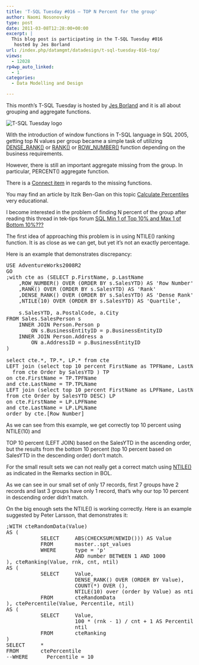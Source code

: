 ```yaml
---
title: 'T-SQL Tuesday #016 – TOP N Percent for the group'
author: Naomi Nosonovsky
type: post
date: 2011-03-08T12:28:00+00:00
excerpt: |
  This blog post is participating in the T-SQL Tuesday #016
   hosted by Jes Borland
url: /index.php/datamgmt/datadesign/t-sql-tuesday-016-top/
views:
  - 12028
rp4wp_auto_linked:
  - 1
categories:
  - Data Modelling and Design

---
```

This month&#8217;s T-SQL Tuesday is hosted by [Jes Borland][1] and it is all about grouping and aggregate functions.

 ![T-SQL Tuesday logo][2]

With the introduction of window functions in T-SQL language in SQL 2005, getting top N values per group became a simple task of utilizing [DENSE_RANK()][3] or [RANK()][4] or [ROW_NUMBER()][5] function depending on the business requirements.

However, there is still an important aggregate missing from the group. In particular, PERCENT() aggregate function.

There is a [Connect item][6] in regards to the missing functions.

You may find an article by Itzik Ben-Gan on this topic [Calculate Percentiles][7] very educational.

I become interested in the problem of finding N percent of the group after reading this thread in tek-tips forum [SQL Min 1 of Top 10% and Max 1 of Bottom 10%???][8]

The first idea of approaching this problem is in using NTILE() ranking function. It is as close as we can get, but yet it&#8217;s not an exactly percentage.

Here is an example that demonstrates discrepancy:

<pre>USE AdventureWorks2008R2 
GO
;with cte as (SELECT p.FirstName, p.LastName
    ,ROW_NUMBER() OVER (ORDER BY s.SalesYTD) AS 'Row Number'
    ,RANK() OVER (ORDER BY s.SalesYTD) AS 'Rank'
    ,DENSE_RANK() OVER (ORDER BY s.SalesYTD) AS 'Dense Rank'
    ,NTILE(10) OVER (ORDER BY s.SalesYTD) AS 'Quartile',
    
    s.SalesYTD, a.PostalCode, a.City 
FROM Sales.SalesPerson s 
    INNER JOIN Person.Person p 
        ON s.BusinessEntityID = p.BusinessEntityID
    INNER JOIN Person.Address a 
        ON a.AddressID = p.BusinessEntityID
)
    
select cte.*, TP.*, LP.* from cte
LEFT join (select top 10 percent FirstName as TPFName, LastName as TPLName, SalesYTD as TPSalesYTD
  from cte Order by SalesYTD ) TP 
on cte.FirstName = TP.TPFName  
and cte.LastName = TP.TPLName 
LEFT join (select top 10 percent FirstName as LPFName, LastName as LPLName, SalesYTD as LPSalesYTD  
from cte Order by SalesYTD DESC) LP 
on cte.FirstName = LP.LPFName  
and cte.LastName = LP.LPLName 
order by cte.[Row Number] </pre>

As we can see from this example, we get correctly top 10 percent using NTILE(10) and
  
TOP 10 percent (LEFT JOIN) based on the SalesYTD in the ascending order, but the results from the bottom 10 percent (top 10 percent based on SalesYTD in the descending order) don&#8217;t match.
  
For the small result sets we can not really get a correct match using [NTILE()][9] as indicated in the Remarks section in BOL.

As we can see in our small set of only 17 records, first 7 groups have 2 records and last 3 groups have only 1 record, that&#8217;s why our top 10 percent in descending order didn&#8217;t match.

On the big enough sets the NTILE() is working correctly. Here is an example suggested by Peter Larsson, that demonstrates it:

<pre>;WITH cteRandomData(Value)
AS (
           SELECT     ABS(CHECKSUM(NEWID())) AS Value
           FROM       master..spt_values
           WHERE      type = 'p'
                      AND number BETWEEN 1 AND 1000
), cteRanking(Value, rnk, cnt, ntil)
AS (
           SELECT     Value,
                      DENSE_RANK() OVER (ORDER BY Value),
                      COUNT(*) OVER (),
                      NTILE(10) over (order by Value) as ntil
           FROM       cteRandomData
), ctePercentile(Value, Percentile, ntil)
AS (
           SELECT     Value,
                      100 * (rnk - 1) / cnt + 1 AS Percentile,
                      ntil
           FROM       cteRanking
)
SELECT     *
FROM       ctePercentile
--WHERE      Percentile = 10</pre>

 [1]: /index.php/DataMgmt/DBProgramming/come-one-come-all-to
 [2]: /wp-content/uploads/blogs/DataMgmt/olap_1.gif "T-SQL Tuesday logo"
 [3]: http://msdn.microsoft.com/en-us/library/ms173825.aspx
 [4]: http://msdn.microsoft.com/en-us/library/ms176102.aspx
 [5]: http://msdn.microsoft.com/en-us/library/ms186734.aspx
 [6]: https://connect.microsoft.com/SQLServer/feedback/details/124954/true-percentile-function-requested
 [7]: http://www.sqlmag.com/article/tsql3/calculate-percentiles.aspx
 [8]: http://tek-tips.com/viewthread.cfm?qid=1629693&page=1
 [9]: http://msdn.microsoft.com/en-us/library/ms175126.aspx
